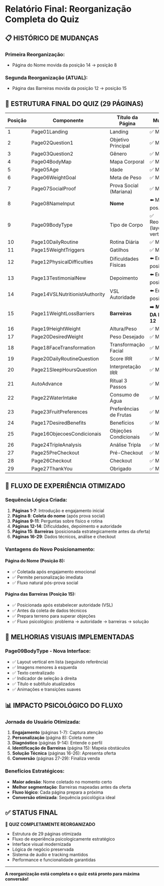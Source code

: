 # Relatório Final: Reorganização Completa do Quiz

## 📋 HISTÓRICO DE MUDANÇAS

### Primeira Reorganização:
- Página do Nome movida da posição 14 → posição 8

### Segunda Reorganização (ATUAL):
- Página das Barreiras movida da posição 12 → posição 15

## 🎯 ESTRUTURA FINAL DO QUIZ (29 PÁGINAS)

| Posição | Componente | Título da Página | Mudanças |
|---------|------------|------------------|----------|
| 1 | Page01Landing | Landing | ✅ Mantém |
| 2 | Page02Question1 | Objetivo Principal | ✅ Mantém |
| 3 | Page03Question2 | Gênero | ✅ Mantém |
| 4 | Page04BodyMap | Mapa Corporal | ✅ Mantém |
| 5 | Page05Age | Idade | ✅ Mantém |
| 6 | Page06WeightGoal | Meta de Peso | ✅ Mantém |
| 7 | Page07SocialProof | Prova Social (Mariana) | ✅ Mantém |
| 8 | Page08NameInput | **Nome** | ⬅️ Movida da pos. 14 |
| 9 | Page09BodyType | Tipo de Corpo | ✅ Reorganizada (layout vertical) |
| 10 | Page10DailyRoutine | Rotina Diária | ✅ Mantém |
| 11 | Page15WeightTriggers | Gatilhos | ✅ Mantém |
| 12 | Page12PhysicalDifficulties | Dificuldades Físicas | ⬅️ Era posição 13 |
| 13 | Page13TestimonialNew | Depoimento | ⬅️ Era posição 14 |
| 14 | Page14VSLNutritionistAuthority | VSL Autoridade | ⬅️ Era posição 15 |
| 15 | Page11WeightLossBarriers | **Barreiras** | ➡️ **MOVIDA DA POSIÇÃO 12** |
| 16 | Page19HeightWeight | Altura/Peso | ✅ Mantém |
| 17 | Page20DesiredWeight | Peso Desejado | ✅ Mantém |
| 18 | Page18FaceTransformation | Transformação Facial | ✅ Mantém |
| 19 | Page20DailyRoutineQuestion | Score IRR | ✅ Mantém |
| 20 | Page21SleepHoursQuestion | Interpretação IRR | ✅ Mantém |
| 21 | AutoAdvance | Ritual 3 Passos | ✅ Mantém |
| 22 | Page22WaterIntake | Consumo de Água | ✅ Mantém |
| 23 | Page23FruitPreferences | Preferências de Frutas | ✅ Mantém |
| 24 | Page17DesiredBenefits | Benefícios | ✅ Mantém |
| 25 | Page16ObjecoesCondicionais | Objeções Condicionais | ✅ Mantém |
| 26 | Page24TripleAnalysis | Análise Tripla | ✅ Mantém |
| 27 | Page25PreCheckout | Pré-Checkout | ✅ Mantém |
| 28 | Page26Checkout | Checkout | ✅ Mantém |
| 29 | Page27ThankYou | Obrigado | ✅ Mantém |

## 🔄 FLUXO DE EXPERIÊNCIA OTIMIZADO

### Sequência Lógica Criada:
1. **Páginas 1-7**: Introdução e engajamento inicial
2. **Página 8**: **Coleta do nome** (após prova social)
3. **Páginas 9-11**: Perguntas sobre físico e rotina
4. **Páginas 12-14**: Dificuldades, depoimento e autoridade
5. **Página 15**: **Barreiras** (posicionada estrategicamente antes da oferta)
6. **Páginas 16-29**: Dados técnicos, análise e checkout

### Vantagens do Novo Posicionamento:

#### Página do Nome (Posição 8):
- ✅ Coletada após engajamento emocional
- ✅ Permite personalização imediata
- ✅ Fluxo natural pós-prova social

#### Página das Barreiras (Posição 15):
- ✅ Posicionada após estabelecer autoridade (VSL)
- ✅ Antes da coleta de dados técnicos
- ✅ Prepara terreno para superar objeções
- ✅ Fluxo psicológico: problema → autoridade → barreiras → solução

## 🎨 MELHORIAS VISUAIS IMPLEMENTADAS

### Page09BodyType - Nova Interface:
- ✅ Layout vertical em lista (seguindo referência)
- ✅ Imagens menores à esquerda
- ✅ Texto centralizado
- ✅ Indicador de seleção à direita
- ✅ Título e subtítulo atualizados
- ✅ Animações e transições suaves

## 📊 IMPACTO PSICOLÓGICO DO FLUXO

### Jornada do Usuário Otimizada:
1. **Engajamento** (páginas 1-7): Captura atenção
2. **Personalização** (página 8): Coleta nome
3. **Diagnóstico** (páginas 9-14): Entende o perfil
4. **Identificação de Barreiras** (página 15): Mapeia obstáculos
5. **Solução Técnica** (páginas 16-26): Apresenta oferta
6. **Conversão** (páginas 27-29): Finaliza venda

### Benefícios Estratégicos:
- **Maior adesão**: Nome coletado no momento certo
- **Melhor segmentação**: Barreiras mapeadas antes da oferta
- **Fluxo lógico**: Cada página prepara a próxima
- **Conversão otimizada**: Sequência psicológica ideal

## ✅ STATUS FINAL

**🎯 QUIZ COMPLETAMENTE REORGANIZADO**

- Estrutura de 29 páginas otimizada
- Fluxo de experiência psicologicamente estratégico
- Interface visual modernizada
- Lógica de negócio preservada
- Sistema de áudio e tracking mantidos
- Performance e funcionalidade garantidas

---

**A reorganização está completa e o quiz está pronto para máxima conversão!**